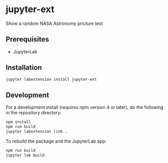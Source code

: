 # jupyter-ext

Show a random NASA Astronomy pricture test


## Prerequisites

* JupyterLab

## Installation

```bash
jupyter labextension install jupyter-ext
```

## Development

For a development install (requires npm version 4 or later), do the following in the repository directory:

```bash
npm install
npm run build
jupyter labextension link .
```

To rebuild the package and the JupyterLab app:

```bash
npm run build
jupyter lab build
```

